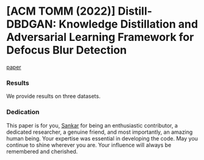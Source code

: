 # [ACM TOMM (2022)] Distill-DBDGAN: Knowledge Distillation and Adversarial Learning Framework for Defocus Blur Detection
[paper](https://dl.acm.org/doi/pdf/10.1145/3557897)
### Results
We provide results on three datasets.
### Dedication
This paper is for you, [Sankar](https://www.linkedin.com/in/ganeshjonna/) for being an enthusiastic contributor, a dedicated researcher, a genuine friend, and most importantly, an amazing human being. Your expertise was essential in developing the code. May you continue to shine wherever you are. Your influence will always be remembered and cherished.

